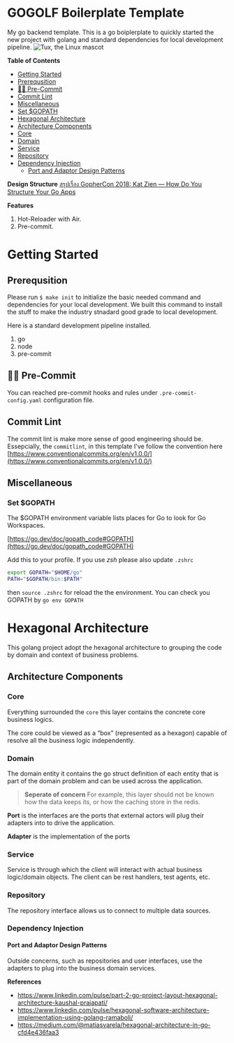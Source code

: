 # GOGOLF Boilerplate Template

My go backend template. This is a go boiplerplate to quickly started the new project with golang and standard dependencies for local development pipeline.
![Tux, the Linux mascot](/docs/GOGolf.jpg)

<!-- START doctoc generated TOC please keep comment here to allow auto update -->
<!-- DON'T EDIT THIS SECTION, INSTEAD RE-RUN doctoc TO UPDATE -->

**Table of Contents**

- [Getting Started](#getting-started)
- [Prerequsition](#prerequsition)
- [👩‍⚕️ Pre-Commit](#%E2%80%8D-pre-commit)
- [Commit Lint](#commit-lint)
- [Miscellaneous](#miscellaneous)
- [Set $GOPATH](#set-gopath)
- [Hexagonal Architecture](#hexagonal-architecture)
- [Architecture Components](#architecture-components)
- [Core](#core)
- [Domain](#domain)
- [Service](#service)
- [Repository](#repository)
- [Dependency Injection](#dependency-injection)
  - [Port and Adaptor Design Patterns](#port-and-adaptor-design-patterns)

<!-- END doctoc generated TOC please keep comment here to allow auto update -->

**Design Structure**
[สรุปเรื่อง GopherCon 2018: Kat Zien — How Do You Structure Your Go Apps](https://goangle.medium.com/%E0%B8%AA%E0%B8%A3%E0%B8%B8%E0%B8%9B%E0%B9%80%E0%B8%A3%E0%B8%B7%E0%B9%88%E0%B8%AD%E0%B8%87-gophercon-2018-kat-zien-how-do-you-structure-your-go-apps-a96faca9e8f1)

**Features**

1. Hot-Reloader with Air.
2. Pre-commit.

# Getting Started

## Prerequsition

Please run `$ make init` to initialize the basic needed command and dependencies for your local development. We built this command to install the stuff to make the industry stnadard good grade to local development.

Here is a standard development pipeline installed.

1. go
2. node
3. pre-commit

## 👩‍⚕️ Pre-Commit

You can reached pre-commit hooks and rules under `.pre-commit-config.yaml` configuration file.

## Commit Lint

The commit lint is make more sense of good engineering should be. Essepcially, the `commitlint`, in this template I've follow the convention here [https://www.conventionalcommits.org/en/v1.0.0/](https://www.conventionalcommits.org/en/v1.0.0/)

## Miscellaneous

### Set $GOPATH

The $GOPATH environment variable lists places for Go to look for Go Workspaces.

[https://go.dev/doc/gopath_code#GOPATH](https://go.dev/doc/gopath_code#GOPATH)

Add this to your profile. If you use _zsh_ please also update `.zshrc`

```sh
export GOPATH="$HOME/go"
PATH="$GOPATH/bin:$PATH"
```

then `source .zshrc` for reload the the environment. You can check you GOPATH by `go env GOPATH`

# Hexagonal Architecture

This golang project adopt the hexagonal architecture to grouping the code by domain and context of business problems.

## Architecture Components

### Core

Everything surrounded the `core` this layer contains the concrete core business logics.

The core could be viewed as a “box” (represented as a hexagon) capable of resolve all the business logic independently.

### Domain

The domain entity it contains the go struct definition of each entity that is part of the domain problem and can be used across the application.

> **Seperate of concern**
> For example, this layer should not be known how the data keeps its, or how the caching store in the redis.

**Port** is the interfaces are the ports that external actors will plug their adapters into to drive the application.

**Adapter** is the implementation of the ports

### Service

Service is through which the client will interact with actual business logic/domain objects. The client can be rest handlers, test agents, etc.

### Repository

The repository interface allows us to connect to multiple data sources.

### Dependency Injection

#### Port and Adaptor Design Patterns

Outside concerns, such as repositories and user interfaces, use the adapters to plug into the business domain services.

**References**

- https://www.linkedin.com/pulse/part-2-go-project-layout-hexagonal-architecture-kaushal-prajapati/
- https://www.linkedin.com/pulse/hexagonal-software-architecture-implementation-using-golang-ramaboli/
- https://medium.com/@matiasvarela/hexagonal-architecture-in-go-cfd4e436faa3
